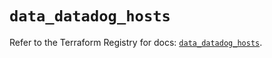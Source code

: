 # `data_datadog_hosts`

Refer to the Terraform Registry for docs: [`data_datadog_hosts`](https://registry.terraform.io/providers/datadog/datadog/3.56.0/docs/data-sources/hosts).
